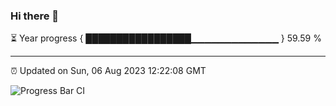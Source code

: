 ### Hi there 👋

⏳ Year progress { █████████████████▁▁▁▁▁▁▁▁▁▁▁▁▁ } 59.59 %

---

⏰ Updated on Sun, 06 Aug 2023 12:22:08 GMT

![Progress Bar CI](https://github.com/liununu/liununu/workflows/Progress%20Bar%20CI/badge.svg)
